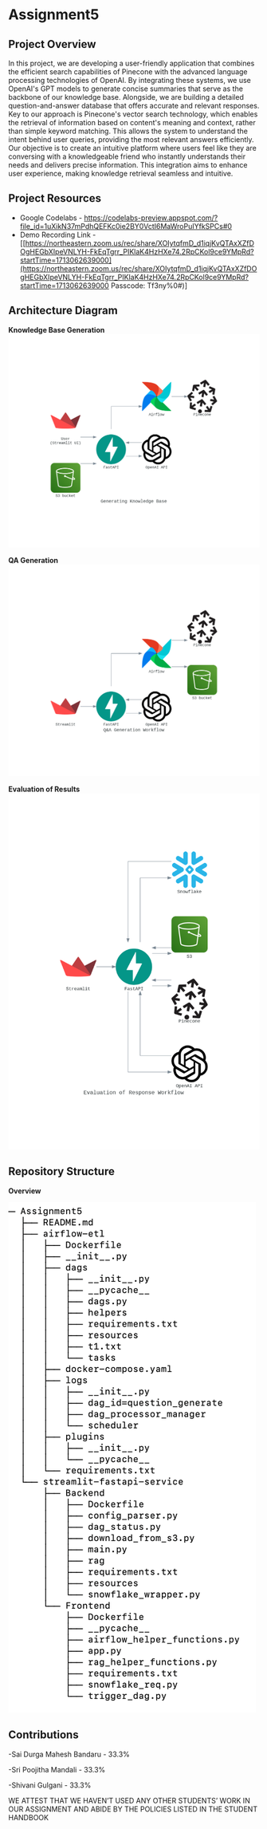 # Assignment5

## Project Overview

In this project, we are developing a user-friendly application that combines the efficient search capabilities of Pinecone with the advanced language processing technologies of OpenAI. By integrating these systems, we use OpenAI's GPT models to generate concise summaries that serve as the backbone of our knowledge base. Alongside, we are building a detailed question-and-answer database that offers accurate and relevant responses.
Key to our approach is Pinecone's vector search technology, which enables the retrieval of information based on content's meaning and context, rather than simple keyword matching. This allows the system to understand the intent behind user queries, providing the most relevant answers efficiently.
Our objective is to create an intuitive platform where users feel like they are conversing with a knowledgeable friend who instantly understands their needs and delivers precise information. This integration aims to enhance user experience, making knowledge retrieval seamless and intuitive.

## Project Resources
- Google Codelabs - [https://codelabs-preview.appspot.com/?file_id=1uXikN37mPdhQEFKc0ie2BY0VctI6MaWroPuIYfkSPCs#0 ](https://codelabs-preview.appspot.com/?file_id=1LhPahVn6ePoLbodXvMhBIhIVaoZWisL6UW6Zlb3CWYU#0)
- Demo Recording Link - [[https://northeastern.zoom.us/rec/share/XOIytqfmD_d1iqjKvQTAxXZfDOgHEGbXIpeVNLYH-FkEqTgrr_PIKlaK4HzHXe74.2RpCKol9ce9YMpRd?startTime=1713062639000](https://northeastern.zoom.us/rec/share/XOIytqfmD_d1iqjKvQTAxXZfDOgHEGbXIpeVNLYH-FkEqTgrr_PIKlaK4HzHXe74.2RpCKol9ce9YMpRd?startTime=1713062639000
Passcode: Tf3ny%0#)]

## Architecture Diagram
**Knowledge Base Generation**
![image](https://github.com/BigDataIA-Spring2024-Sec1-Team8/Assignment5/blob/main/generating%20knowledgebase.png)

**QA Generation**
![image](https://github.com/BigDataIA-Spring2024-Sec1-Team8/Assignment5/blob/main/QA_generation.png)

**Evaluation of Results**
![image](https://github.com/BigDataIA-Spring2024-Sec1-Team8/Assignment5/blob/main/evaluation.png)

## Repository Structure
**Overview**

![image](https://github.com/BigDataIA-Spring2024-Sec1-Team8/Assignment5/blob/main/Structure)

## Contributions
-Sai Durga Mahesh Bandaru - 33.3%

-Sri Poojitha Mandali - 33.3%

-Shivani Gulgani - 33.3%

WE ATTEST THAT WE HAVEN’T USED ANY OTHER STUDENTS’ WORK IN OUR ASSIGNMENT AND ABIDE BY THE POLICIES LISTED IN THE STUDENT HANDBOOK
